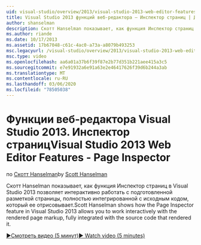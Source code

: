 ```yaml
---
uid: visual-studio/overview/2013/visual-studio-2013-web-editor-features-page-inspector
title: Visual Studio 2013 функций веб-редактора — Инспектор страниц | Документация Майкрософт
author: shanselman
description: Скотт Hanselman показывает, как функция Инспектор страниц в Visual Studio 2013 позволяет интерактивно работать с разметкой отрисованной страницы, полностью интегрированной с w...
ms.author: riande
ms.date: 10/17/2013
ms.assetid: 17b67048-c61c-4ac0-a73a-a8079b493253
msc.legacyurl: /visual-studio/overview/2013/visual-studio-2013-web-editor-features-page-inspector
msc.type: video
ms.openlocfilehash: aa6a01a37b6f39f87e2b77d351b221aee415a3c5
ms.sourcegitcommit: e7e91932a6e91a63e2e46417626f39d6b244a3ab
ms.translationtype: MT
ms.contentlocale: ru-RU
ms.lasthandoff: 03/06/2020
ms.locfileid: "78505038"
---
```

# <a name="visual-studio-2013-web-editor-features---page-inspector"></a><span data-ttu-id="cedbb-103">Функции веб-редактора Visual Studio 2013. Инспектор страниц</span><span class="sxs-lookup"><span data-stu-id="cedbb-103">Visual Studio 2013 Web Editor Features - Page Inspector</span></span>

<span data-ttu-id="cedbb-104">по [Скотт Hanselman](https://github.com/shanselman)</span><span class="sxs-lookup"><span data-stu-id="cedbb-104">by [Scott Hanselman](https://github.com/shanselman)</span></span>

<span data-ttu-id="cedbb-105">Скотт Hanselman показывает, как функция Инспектор страниц в Visual Studio 2013 позволяет интерактивно работать с подготовленной разметкой страницы, полностью интегрированной с исходным кодом, который ее отрисовывает.</span><span class="sxs-lookup"><span data-stu-id="cedbb-105">Scott Hanselman shows how the Page Inspector feature in Visual Studio 2013 allows you to work interactively with the rendered page markup, fully integrated with the source code that rendered it.</span></span>

[<span data-ttu-id="cedbb-106">&#9654;Смотреть видео (5 минут)</span><span class="sxs-lookup"><span data-stu-id="cedbb-106">&#9654; Watch video (5 minutes)</span></span>](https://channel9.msdn.com/Blogs/ASP-NET-Site-Videos/visual-studio-2013-web-editor-features-page-inspector)
